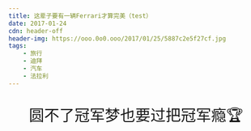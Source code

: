 ```yaml
---
title: 这辈子要有一辆Ferrari才算完美（test）
date: 2017-01-24
cdn: header-off
header-img: https://ooo.0o0.ooo/2017/01/25/5887c2e5f27cf.jpg
tags:
	- 旅行
	- 迪拜
	- 汽车
	- 法拉利
---
```

<p style="text-align:center;font-size:30px">圆不了冠军梦也要过把冠军瘾🏆</p>
